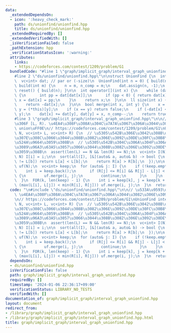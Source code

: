 ```yaml
---
data:
  _extendedDependsOn:
  - icon: ':heavy_check_mark:'
    path: ds/unionfind/unionfind.hpp
    title: ds/unionfind/unionfind.hpp
  _extendedRequiredBy: []
  _extendedVerifiedWith: []
  _isVerificationFailed: false
  _pathExtension: hpp
  _verificationStatusIcon: ':warning:'
  attributes:
    links:
    - https://codeforces.com/contest/1209/problem/G1
  bundledCode: "#line 1 \"graph/implicit_graph/interval_graph_unionfind.hpp\"\n\n\
    #line 2 \"ds/unionfind/unionfind.hpp\"\n\nstruct UnionFind {\n  int n, n_comp;\n\
    \  vc<int> dat; // par or (-size)\n  UnionFind(int n = 0) { build(n); }\n\n  void\
    \ build(int m) {\n    n = m, n_comp = m;\n    dat.assign(n, -1);\n  }\n\n  void\
    \ reset() { build(n); }\n\n  int operator[](int x) {\n    while (dat[x] >= 0)\
    \ {\n      int pp = dat[dat[x]];\n      if (pp < 0) { return dat[x]; }\n     \
    \ x = dat[x] = pp;\n    }\n    return x;\n  }\n\n  ll size(int x) {\n    x = (*this)[x];\n\
    \    return -dat[x];\n  }\n\n  bool merge(int x, int y) {\n    x = (*this)[x],\
    \ y = (*this)[y];\n    if (x == y) return false;\n    if (-dat[x] < -dat[y]) swap(x,\
    \ y);\n    dat[x] += dat[y], dat[y] = x, n_comp--;\n    return true;\n  }\n};\n\
    #line 3 \"graph/implicit_graph/interval_graph_unionfind.hpp\"\n\n// \u533A\u9593\
    \u306F [L, R). \u4EA4\u308F\u308A\u304C\u7A7A\u3067\u306A\u3044\u3082\u306E\u3092\
    \ union\uFF0E\n// https://codeforces.com/contest/1209/problem/G1\nUnionFind interval_graph_unionfind(int\
    \ N, vc<int> L, vc<int> R) {\n  // \u5305\u542B\u306E\u3042\u308B\u5834\u5408\u542B\
    \u307E\u308C\u3066\u3044\u308B\u3082\u306E\u3092\u30DE\u30FC\u30B8\u3057\u3066\
    \u524A\u9664\u3059\u308B\n  // \u5305\u542B\u304C\u306A\u304F\u306A\u3063\u305F\
    \u3089\u96A3\u63A5\u3057\u3066\u3044\u308B\u3082\u306E\u3092\u30DE\u30FC\u30B8\
    \u3059\u308B\n  assert(len(L) == N && len(R) == N);\n  vc<int> I(N);\n  FOR(i,\
    \ N) I[i] = i;\n\n  sort(all(I), [&](auto& a, auto& b) -> bool {\n    if (L[a]\
    \ != L[b]) return L[a] < L[b];\n    return R[a] > R[b];\n  });\n\n  UnionFind\
    \ uf(N);\n  vc<int> keep;\n  for (auto& j: I) {\n    if (!keep.empty()) {\n  \
    \    int i = keep.back();\n      if (R[j] <= R[i] && R[j] - L[j] < R[i] - L[i])\
    \ {\n        uf.merge(i, j);\n        continue;\n      }\n    }\n    keep.eb(j);\n\
    \  }\n  FOR(k, len(keep) - 1) {\n    int i = keep[k], j = keep[k + 1];\n    if\
    \ (max(L[i], L[j]) < min(R[i], R[j])) uf.merge(i, j);\n  }\n  return uf;\n}\n"
  code: "\n#include \"ds/unionfind/unionfind.hpp\"\n\n// \u533A\u9593\u306F [L, R).\
    \ \u4EA4\u308F\u308A\u304C\u7A7A\u3067\u306A\u3044\u3082\u306E\u3092 union\uFF0E\
    \n// https://codeforces.com/contest/1209/problem/G1\nUnionFind interval_graph_unionfind(int\
    \ N, vc<int> L, vc<int> R) {\n  // \u5305\u542B\u306E\u3042\u308B\u5834\u5408\u542B\
    \u307E\u308C\u3066\u3044\u308B\u3082\u306E\u3092\u30DE\u30FC\u30B8\u3057\u3066\
    \u524A\u9664\u3059\u308B\n  // \u5305\u542B\u304C\u306A\u304F\u306A\u3063\u305F\
    \u3089\u96A3\u63A5\u3057\u3066\u3044\u308B\u3082\u306E\u3092\u30DE\u30FC\u30B8\
    \u3059\u308B\n  assert(len(L) == N && len(R) == N);\n  vc<int> I(N);\n  FOR(i,\
    \ N) I[i] = i;\n\n  sort(all(I), [&](auto& a, auto& b) -> bool {\n    if (L[a]\
    \ != L[b]) return L[a] < L[b];\n    return R[a] > R[b];\n  });\n\n  UnionFind\
    \ uf(N);\n  vc<int> keep;\n  for (auto& j: I) {\n    if (!keep.empty()) {\n  \
    \    int i = keep.back();\n      if (R[j] <= R[i] && R[j] - L[j] < R[i] - L[i])\
    \ {\n        uf.merge(i, j);\n        continue;\n      }\n    }\n    keep.eb(j);\n\
    \  }\n  FOR(k, len(keep) - 1) {\n    int i = keep[k], j = keep[k + 1];\n    if\
    \ (max(L[i], L[j]) < min(R[i], R[j])) uf.merge(i, j);\n  }\n  return uf;\n}\n"
  dependsOn:
  - ds/unionfind/unionfind.hpp
  isVerificationFile: false
  path: graph/implicit_graph/interval_graph_unionfind.hpp
  requiredBy: []
  timestamp: '2024-01-06 22:36:17+09:00'
  verificationStatus: LIBRARY_NO_TESTS
  verifiedWith: []
documentation_of: graph/implicit_graph/interval_graph_unionfind.hpp
layout: document
redirect_from:
- /library/graph/implicit_graph/interval_graph_unionfind.hpp
- /library/graph/implicit_graph/interval_graph_unionfind.hpp.html
title: graph/implicit_graph/interval_graph_unionfind.hpp
---
```

